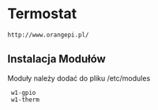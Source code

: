 # Termostat 
	http://www.orangepi.pl/

## Instalacja Modułów

 Moduły należy dodać do pliku /etc/modules

``` 
 w1-gpio
 w1-therm
```
